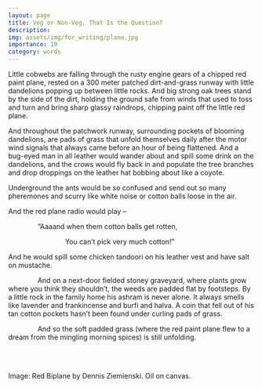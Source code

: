 ```yaml
---
layout: page
title: Veg or Non-Veg, That Is the Question?
description: 
img: assets/img/for_writing/plane.jpg
importance: 19
category: words
---
```


Little cobwebs are falling through the rusty engine gears of a chipped red paint plane, rested on a 300 meter patched dirt-and-grass runway with little dandelions popping up between little rocks. And big strong oak trees stand by the side of the dirt, holding the ground safe from winds that used to toss and turn and bring sharp glassy raindrops, chipping paint off the little red plane.

And throughout the patchwork runway, surrounding pockets of blooming dandelions, are pads of grass that unfold themselves daily after the motor wind signals that always came before an hour of being flattened. And a bug-eyed man in all leather would wander about and spill some drink on the dandelions, and the crows would fly back in and populate the tree branches and drop droppings on the leather hat bobbing about like a coyote.

Underground the ants would be so confused and send out so many pheremones and scurry like white noise or cotton balls loose in the air. 

And the red plane radio would play – 
	
&emsp;&emsp;&emsp;&emsp; “Aaaand when them cotton balls get rotten,

&emsp;&emsp;&emsp;&emsp;&emsp;&emsp;&emsp;&emsp; You can’t pick very much cotton!”

And he would spill some chicken tandoori on his leather vest and have salt on mustache.

&emsp;&emsp;&emsp;&emsp; And on a next-door fielded stoney graveyard, where plants grow where you think they shouldn’t, the weeds are padded flat by footsteps. By a little rock in the family home his ashram is never alone. It always smells like lavender and frankincense and burfi and halva. A coin that fell out of his tan cotton pockets hasn’t been found under curling pads of grass.

&emsp;&emsp;&emsp;&emsp; And so the soft padded grass (where the red paint plane flew to a dream from the mingling morning spices) is still unfolding.

<br/><br/>

Image: Red Biplane by Dennis Ziemienski. Oil on canvas.